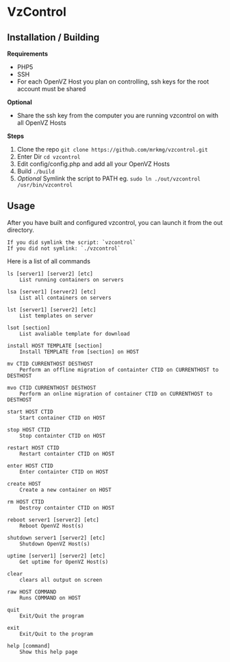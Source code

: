 VzControl
=========

Installation / Building
-----------------------

**Requirements**
- PHP5
- SSH
- For each OpenVZ Host you plan on controlling, ssh keys for the root account must be shared

**Optional**
- Share the ssh key from the computer you are running vzcontrol on with all OpenVZ Hosts

**Steps**
1. Clone the repo `git clone https://github.com/mrkmg/vzcontrol.git`
2. Enter Dir `cd vzcontrol`
3. Edit config/config.php and add all your OpenVZ Hosts
4. Build `./build`
5. *Optional* Symlink the script to PATH eg. `sudo ln ./out/vzcontrol /usr/bin/vzcontrol`

Usage
-----

After you have built and configured vzcontrol, you can launch it from the out directory.

    If you did symlink the script: `vzcontrol`
    If you did not symlink: `./vzcontrol`

Here is a list of all commands

    ls [server1] [server2] [etc]
        List running containers on servers

    lsa [server1] [server2] [etc]
        List all containers on servers

    lst [server1] [server2] [etc]
        List templates on server

    lsot [section]
        List avaliable template for download

    install HOST TEMPLATE [section]
        Install TEMPLATE from [section] on HOST

    mv CTID CURRENTHOST DESTHOST
        Perform an offline migration of containter CTID on CURRENTHOST to DESTHOST

    mvo CTID CURRENTHOST DESTHOST
        Perform an online migration of container CTID on CURRENTHOST to DESTHOST

    start HOST CTID
        Start container CTID on HOST

    stop HOST CTID
        Stop containter CTID on HOST

    restart HOST CTID
        Restart containter CTID on HOST

    enter HOST CTID
        Enter containter CTID on HOST

    create HOST
        Create a new container on HOST

    rm HOST CTID
        Destroy containter CTID on HOST

    reboot server1 [server2] [etc]
        Reboot OpenVZ Host(s)

    shutdown server1 [server2] [etc]
        Shutdown OpenVZ Host(s)

    uptime [server1] [server2] [etc]
        Get uptime for OpenVZ Host(s)

    clear 
        clears all output on screen

    raw HOST COMMAND
        Runs COMMAND on HOST

    quit 
        Exit/Quit the program

    exit 
        Exit/Quit to the program

    help [command]
        Show this help page
